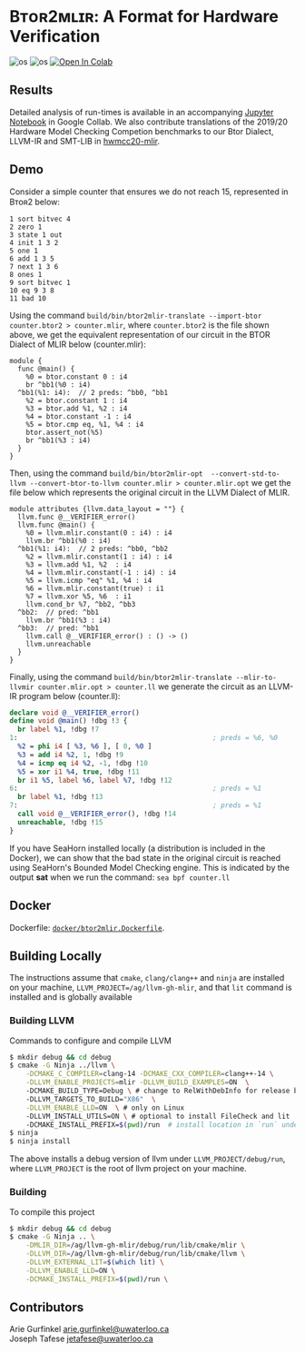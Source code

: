 # Bᴛᴏʀ2ᴍʟɪʀ: A Format for Hardware Verification
![os](https://img.shields.io/badge/os-linux-orange?logo=linux)
![os](https://img.shields.io/badge/os-macos-silver?logo=apple)
[![Open In Colab](https://colab.research.google.com/assets/colab-badge.svg)][data]

## Results
Detailed analysis of run-times is available in an accompanying [Jupyter
Notebook][data] in Google Collab. We also contribute translations of the 2019/20 Hardware Model Checking Competion benchmarks to our Btor Dialect, LLVM-IR and SMT-LIB in [hwmcc20-mlir](https://github.com/jetafese/hwmcc20-mlir).

[data]: https://colab.research.google.com/drive/1wau9yTHvsWdBdMjF0TbvHTHEKW6rFHiQ?usp=sharing

## Demo

Consider a simple counter that ensures we do not reach 15, represented in Bᴛᴏʀ2 below:

```btor
1 sort bitvec 4
2 zero 1
3 state 1 out
4 init 1 3 2
5 one 1
6 add 1 3 5
7 next 1 3 6
8 ones 1
9 sort bitvec 1
10 eq 9 3 8
11 bad 10
```

Using the command `build/bin/btor2mlir-translate --import-btor counter.btor2 > counter.mlir`, where `counter.btor2` is the file shown above, we get the equivalent representation of our circuit in the BTOR Dialect of MLIR below (counter.mlir):

```mlir
module {
  func @main() {
    %0 = btor.constant 0 : i4
    br ^bb1(%0 : i4)
  ^bb1(%1: i4):  // 2 preds: ^bb0, ^bb1
    %2 = btor.constant 1 : i4
    %3 = btor.add %1, %2 : i4
    %4 = btor.constant -1 : i4
    %5 = btor.cmp eq, %1, %4 : i4
    btor.assert_not(%5)
    br ^bb1(%3 : i4)
  }
}
```

Then, using the command  `build/bin/btor2mlir-opt  --convert-std-to-llvm --convert-btor-to-llvm counter.mlir > counter.mlir.opt` we get the file below which represents the original circuit in the LLVM Dialect of MLIR. 

```mlir
module attributes {llvm.data_layout = ""} {
  llvm.func @__VERIFIER_error()
  llvm.func @main() {
    %0 = llvm.mlir.constant(0 : i4) : i4
    llvm.br ^bb1(%0 : i4)
  ^bb1(%1: i4):  // 2 preds: ^bb0, ^bb2
    %2 = llvm.mlir.constant(1 : i4) : i4
    %3 = llvm.add %1, %2  : i4
    %4 = llvm.mlir.constant(-1 : i4) : i4
    %5 = llvm.icmp "eq" %1, %4 : i4
    %6 = llvm.mlir.constant(true) : i1
    %7 = llvm.xor %5, %6  : i1
    llvm.cond_br %7, ^bb2, ^bb3
  ^bb2:  // pred: ^bb1
    llvm.br ^bb1(%3 : i4)
  ^bb3:  // pred: ^bb1
    llvm.call @__VERIFIER_error() : () -> ()
    llvm.unreachable
  }
}
```

Finally, using the command `build/bin/btor2mlir-translate --mlir-to-llvmir counter.mlir.opt > counter.ll` we generate the circuit as an LLVM-IR program below (counter.ll): 

```llvm
declare void @__VERIFIER_error()
define void @main() !dbg !3 {
  br label %1, !dbg !7
1:                                                ; preds = %6, %0
  %2 = phi i4 [ %3, %6 ], [ 0, %0 ]
  %3 = add i4 %2, 1, !dbg !9
  %4 = icmp eq i4 %2, -1, !dbg !10
  %5 = xor i1 %4, true, !dbg !11
  br i1 %5, label %6, label %7, !dbg !12
6:                                                ; preds = %1
  br label %1, !dbg !13
7:                                                ; preds = %1
  call void @__VERIFIER_error(), !dbg !14
  unreachable, !dbg !15
}
```

If you have SeaHorn installed locally (a distribution is included in the Docker), we can show that the bad state in the original circuit is reached using SeaHorn's Bounded Model Checking engine. This is indicated by the output **sat** when we run the command: `sea bpf counter.ll`

## Docker

Dockerfile: [`docker/btor2mlir.Dockerfile`](docker/btor2mlir.Dockerfile).

## Building Locally

The instructions assume that `cmake`, `clang/clang++` and `ninja` are installed on your machine,  `LLVM_PROJECT=/ag/llvm-gh-mlir`, and that `lit`
command is installed and is globally available

### Building LLVM
Commands to configure and compile LLVM

```sh
$ mkdir debug && cd debug 
$ cmake -G Ninja ../llvm \
    -DCMAKE_C_COMPILER=clang-14 -DCMAKE_CXX_COMPILER=clang++-14 \
    -DLLVM_ENABLE_PROJECTS=mlir -DLLVM_BUILD_EXAMPLES=ON  \ 
    -DCMAKE_BUILD_TYPE=Debug \ # change to RelWithDebInfo for release build
    -DLLVM_TARGETS_TO_BUILD="X86"  \
    -DLLVM_ENABLE_LLD=ON  \ # only on Linux	
    -DLLVM_INSTALL_UTILS=ON \ # optional to install FileCheck and lit
    -DCMAKE_INSTALL_PREFIX=$(pwd)/run  # install location in `run` under build
$ ninja
$ ninja install
```

The above installs a debug version of llvm under `LLVM_PROJECT/debug/run`, 
where `LLVM_PROJECT` is the root of llvm project on your machine.

### Building
To compile this project

```sh
$ mkdir debug && cd debug 
$ cmake -G Ninja .. \
    -DMLIR_DIR=/ag/llvm-gh-mlir/debug/run/lib/cmake/mlir \
    -DLLVM_DIR=/ag/llvm-gh-mlir/debug/run/lib/cmake/llvm \
    -DLLVM_EXTERNAL_LIT=$(which lit) \
    -DLLVM_ENABLE_LLD=ON \
    -DCMAKE_INSTALL_PREFIX=$(pwd)/run \
```


## Contributors
Arie Gurfinkel <arie.gurfinkel@uwaterloo.ca> \
Joseph Tafese <jetafese@uwaterloo.ca>
